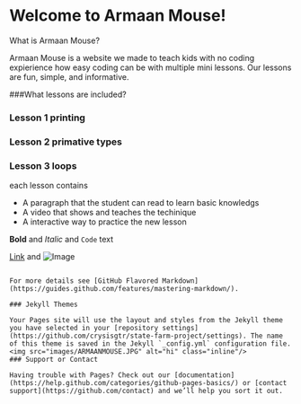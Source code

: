 # Welcome to Armaan Mouse!





What is Armaan Mouse?


Armaan Mouse is a website we made to teach kids with no coding expierience how easy coding can be with multiple mini lessons. Our lessons are fun, simple, and informative.

###What lessons are included?

### Lesson 1 printing
### Lesson 2 primative types
### Lesson 3 loops

each lesson contains
- A paragraph that the student can read to learn basic knowledgs
- A video that shows and teaches the techinique
- A interactive way to practice the new lesson


**Bold** and _Italic_ and `Code` text

[Link](url) and ![Image](src)
```

For more details see [GitHub Flavored Markdown](https://guides.github.com/features/mastering-markdown/).

### Jekyll Themes

Your Pages site will use the layout and styles from the Jekyll theme you have selected in your [repository settings](https://github.com/crysisgtr/state-farm-project/settings). The name of this theme is saved in the Jekyll `_config.yml` configuration file.
<img src="images/ARMAANMOUSE.JPG" alt="hi" class="inline"/>
### Support or Contact

Having trouble with Pages? Check out our [documentation](https://help.github.com/categories/github-pages-basics/) or [contact support](https://github.com/contact) and we’ll help you sort it out.
